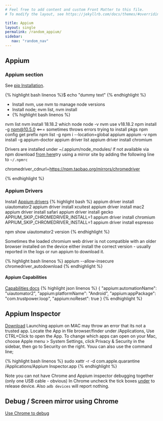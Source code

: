 ```yaml
---
# Feel free to add content and custom Front Matter to this file.
# To modify the layout, see https://jekyllrb.com/docs/themes/#overriding-theme-defaults

title: Appium
layout: single
permalink: /random_appium/
sidebar:
   nav: "random_nav"
---
```


## Appium 
### Appium section 
See [pip Installation](https://pip.pypa.io/en/stable/installing/).

{% highlight bash linenos %}$ echo "dummy text" {% endhighlight %}

* Install nvm, use nvm to manage node versions
* Install node;  nvm list, nvm install
* {% highlight bash linenos %}

nvm list
nvm install 18.18.2
which node
node -v
nvm use v18.18.2
npm install -g npm@10.5.0  <=== sometimes throws errors trying to install pkgs
npm config get prefix
npm list -g
npm i --location=global appium
appium -v
npm install -g appium-doctor
appium driver list
appium driver install chromium

Drivers are installed under ~/.appium/node_modules/
if not available via npm download [from here](https://googlechromelabs.github.io/chrome-for-testing/#stable)try using a mirror site by adding the following line to `~/.npmrc` 

chromedriver_cdnurl=https://npm.taobao.org/mirrors/chromedriver


{% endhighlight %}

### Appium Drivers
Install [Appium drivers](https://appium.io/docs/en/2.0/quickstart/uiauto2-driver/) 
{% highlight bash %}
appium driver install uiautomator2
appium driver install xcuitest
appium driver install mac2
appium driver install safari
appium driver install gecko
APPIUM_SKIP_CHROMEDRIVER_INSTALL=1 appium driver install chromium
APPIUM_SKIP_CHROMEDRIVER_INSTALL=1 appium driver install espresso

npm show uiautomator2 version
{% endhighlight %}

Sometimes the loaded chromium web driver is not compatible with an older browser installed on the device
either install the correct version - usually reported in the logs or run appium to download it.


{% highlight bash linenos %}
appium --allow-insecure chromedriver_autodownload
{% endhighlight %}

#### Appium Capabilities
[Capabilities docs](https://appium.io/docs/en/2.1/guides/caps/)
{% highlight json linenos %} 
{
  "appium:automationName": "uiautomator2",
  "appium:platformName": "Android",
  "appium:appPackage": "com.trustpower.loop",
  "appium:noReset": true
}
{% endhighlight %}


## Appium Inspector
[Download](https://github.com/appium/appium-inspector/releases)
Launching appium on MAC may throw an error that its not a trusted app. Locate the App in file browser/finder under /Applications, Use CTRL+Click to
open the App.  To change which apps can open on your Mac, choose Apple menu  > System Settings, click Privacy & Security  in the sidebar, 
then go to Security on the right. Youu can also use the command line;

{% highlight bash linenos %} 
sudo xattr -r -d com.apple.quarantine /Applications/Appium Inspector.app
{% endhighlight %}


Note you can not have Chrome and Appium inspector debugging together (only one USB cable - obvious)
In Chrome uncheck the tick boxes [under](chrome://inspect/devices) to release device. Also `adb devices` will report nothing.

## Debug / Screen mirror using Chrome
[Use Chrome to debug](https://developer.chrome.com/docs/devtools/remote-debugging/)


